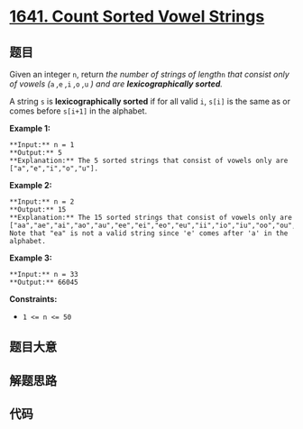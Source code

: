 # [1641. Count Sorted Vowel Strings](https://leetcode.com/problems/count-sorted-vowel-strings)

## 题目

Given an integer `n`, return _the number of strings of length_`n` _that
consist only of vowels (_`a` _,_`e` _,_`i` _,_`o` _,_`u` _) and are
**lexicographically sorted**._

A string `s` is **lexicographically sorted** if for all valid `i`, `s[i]` is
the same as or comes before `s[i+1]` in the alphabet.



**Example 1:**

    
    
    **Input:** n = 1
    **Output:** 5
    **Explanation:** The 5 sorted strings that consist of vowels only are ["a","e","i","o","u"].
    

**Example 2:**

    
    
    **Input:** n = 2
    **Output:** 15
    **Explanation:** The 15 sorted strings that consist of vowels only are
    ["aa","ae","ai","ao","au","ee","ei","eo","eu","ii","io","iu","oo","ou","uu"].
    Note that "ea" is not a valid string since 'e' comes after 'a' in the alphabet.
    

**Example 3:**

    
    
    **Input:** n = 33
    **Output:** 66045
    



**Constraints:**

  * `1 <= n <= 50` 


## 题目大意

## 解题思路

## 代码

```javascript

```
